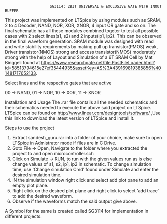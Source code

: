 						SG3114: 2BIT UNIVERSAL & EXCLUSIVE GATE WITH INOUT BUFFER

This project was implemented on LTSpice by using modules such as SRAM, 2 to 4 Decoder, NAND, NOR, XOR, XNOR, 4 input OR gate and so on. The final schematic has all these modules combined togeter to test all possible cases with 2 select lines(s1, s2) and 2 inputs(ip1, ip2). This can be observed in the final waveform generation. SRAM module was designed with read and write stability requirements by making pull up transistor(PMOS) weak, Driver transistor(NMOS) strong and access transistor(NMOS) moderately strong with the help of Layout and Simulation of a 6T SRAM Cell by Mat Binggeli found at https://www.researchgate.net/file.PostFileLoader.html?id=58513794615e27ef35444935&assetKey=AS%3A439169819385856%401481717652133.

Select lines and the respective gates that are active

00 -> NAND, 01 -> NOR, 10 -> XOR, 11 -> XNOR

Installation and Usage
The .rar file contails all the needed schematics and their schematics needed to execute the above said project on LTSpice.
LTSpice can be found on http://www.linear.com/designtools/software/  ,Use this link to download the latest version of LTSpice and install it.

Steps to use the project
1. Extract sandesh_guru.rar into a folder of your choice, make sure to open LTSpice in Admistrator mode if files are in C Drive.
2. Goto File -> Open, Navigate to the folder where you extracted the project to and open microcontroller.sch
3. Click on Simulate -> RUN, to run with the given values run as is else change values of s1, s2, ip1, ip2 in schematic.
   To change simulation time, use 'Change simulation Cmd' found under Simulate and enter the desired simulation time.
4. IN the simulation window right click and select add plot pane to add an empty plot plane.
5. Right click on the desired plot plane and right click to select 'add trace' to add the desired waveform.
6. Observe if the waveforms match the said output give above.  

A Symbol for the same is created called SG3114 for implementation in different projects.
